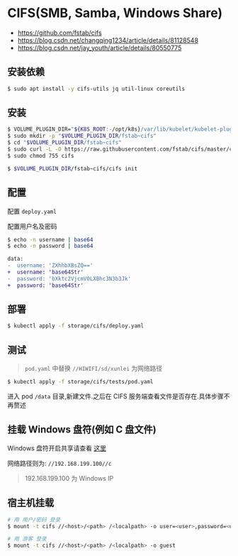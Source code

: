 # CIFS(SMB, Samba, Windows Share)

* https://github.com/fstab/cifs
* https://blog.csdn.net/changqing1234/article/details/81128548
* https://blog.csdn.net/jay_youth/article/details/80550775

## 安装依赖

```bash
$ sudo apt install -y cifs-utils jq util-linux coreutils
```

## 安装

```bash
$ VOLUME_PLUGIN_DIR="${K8S_ROOT:-/opt/k8s}/var/lib/kubelet/kubelet-plugins/volume/exec/"
$ sudo mkdir -p "$VOLUME_PLUGIN_DIR/fstab~cifs"
$ cd "$VOLUME_PLUGIN_DIR/fstab~cifs"
$ sudo curl -L -O https://raw.githubusercontent.com/fstab/cifs/master/cifs
$ sudo chmod 755 cifs

$ $VOLUME_PLUGIN_DIR/fstab~cifs/cifs init
```

## 配置

配置 `deploy.yaml`

配置用户名及密码

```bash
$ echo -n username | base64
$ echo -n password | base64
```

```diff
data:
-  username: 'ZXhhbXBsZQ=='
+  username: 'base64Str'
-  password: 'bXktc2VjcmV0LXBhc3N3b3Jk'
+  password: 'base64Str'
```

## 部署

```bash
$ kubectl apply -f storage/cifs/deploy.yaml
```

## 测试

> `pod.yaml` 中替换 `//HIWIFI/sd/xunlei` 为网络路径

```bash
$ kubectl apply -f storage/cifs/tests/pod.yaml
```

进入 pod `/data` 目录,新建文件.之后在 CIFS 服务端查看文件是否存在.具体步骤不再赘述

## 挂载 Windows 盘符(例如 C 盘文件)

Windows 盘符开启共享请查看 [这里](https://jingyan.baidu.com/article/e2284b2b6d8afbe2e6118d01.html)

网络路径则为: `//192.168.199.100//c`

> 192.168.199.100 为 Windows IP

## 宿主机挂载

```bash
# 用 用户/密码 登录
$ mount -t cifs //<host>/<path> /<localpath> -o user=<user>,password=<user>

# 用 游客 登录
$ mount -t cifs //<host>/<path> /<localpath> -o guest
```
